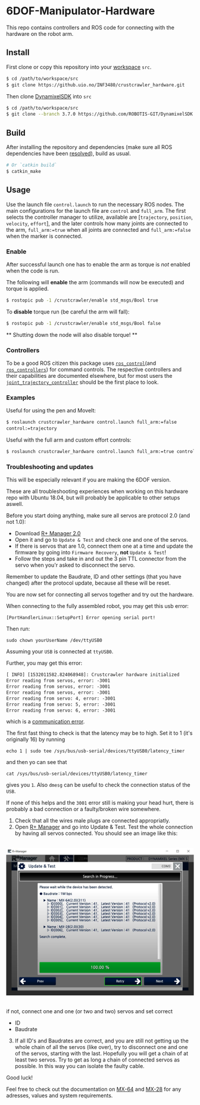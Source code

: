 # 6DOF-Manipulator-Hardware
This repo contains controllers and ROS code for connecting with the hardware on the robot arm.

## Install
First clone or copy this repository into your [workspace][1] `src`.

```bash
$ cd /path/to/workspace/src
$ git clone https://github.uio.no/INF3480/crustcrawler_hardware.git
```

Then clone [DynamixelSDK][2] into `src`

```bash
$ cd /path/to/workspace/src
$ git clone --branch 3.7.0 https://github.com/ROBOTIS-GIT/DynamixelSDK.git
```

## Build
After installing the repository and dependencies (make sure all ROS dependencies
have been [resolved][3]), build as usual.

```bash
# Or `catkin build`
$ catkin_make
```

## Usage
Use the launch file `control.launch` to run the necessary ROS nodes. The main
configurations for the launch file are `control` and `full_arm`. The first
selects the controller manager to utilize, available are [`trajectory`,
`position`, `velocity`, `effort`], and the later controls how many joints are
connected to the arm, `full_arm:=true` when all joints are connected and
`full_arm:=false` when the marker is connected.

### Enable
After successful launch one has to enable the arm as torque is _not_ enabled when
the code is run.

The following will **enable** the arm (commands will now be executed) and torque is
applied.
```bash
$ rostopic pub -1 /crustcrawler/enable std_msgs/Bool true
```

To **disable** torque run (be careful the arm will fall):
```bash
$ rostopic pub -1 /crustcrawler/enable std_msgs/Bool false
```
** Shutting down the node will also disable torque! **

### Controllers
To be a good ROS citizen this package uses [`ros_control`][4](and
[`ros_controllers`][5]) for command controls. The respective controllers and
their capabilities are documented elsewhere, but for most users the
[`joint_trajectory_controller`][6] should be the first place to look.

### Examples
Useful for using the pen and MoveIt:
```bash
$ roslaunch crustcrawler_hardware control.launch full_arm:=false
control:=trajectory
```

Useful with the full arm and custom effort controls:
```bash
$ roslaunch crustcrawler_hardware control.launch full_arm:=true control:=effort
```

[1]: http://wiki.ros.org/catkin/Tutorials/create_a_workspace
[2]: https://github.com/ROBOTIS-GIT/DynamixelSDK/
[3]: http://wiki.ros.org/ROS/Tutorials/rosdep
[4]: http://wiki.ros.org/ros_control
[5]: http://wiki.ros.org/ros_controllers
[6]: http://wiki.ros.org/joint_trajectory_controller?distro=lunar

### Troubleshooting and updates

This will be especially relevant if you are making the 6DOF version.

These are all troubleshooting experiences when working on this hardware repo with Ubuntu 18.04, but will probably be applicable to other setups aswell.

Before you start doing anything, make sure all servos are protocol 2.0 (and not 1.0):
- Download [R+ Manager 2.0](http://www.robotis.us/roboplus2/)
- Open it and go to `Update & Test` and check one and one of the servos.
- If there is servos that are 1.0, connect them one at a time and update the firmware by going into `Firmware Recovery`, __not__ `Update & Test`!
- Follow the steps and take in and out the 3 pin TTL connector from the servo when you'r asked to disconnect the servo.

Remember to update the Baudrate, ID and other settings (that you have changed) after the protocol update, because all these will be reset.

You are now set for connecting all servos together and try out the hardware.

When connecting to the fully assembled robot, you may get this usb error:

```
[PortHandlerLinux::SetupPort] Error opening serial port!
```

Then run:

```
sudo chown yourUserName /dev/ttyUSB0
```
Assuming your `USB` is connected at `ttyUSB0`.

Further, you may get this error:

```
[ INFO] [1532011582.824068948]: Crustcrawler hardware initialized
Error reading from servos, error: -3001
Error reading from servos, error: -3001
Error reading from servos, error: -3001
Error reading from servo: 4, error: -3001
Error reading from servo: 5, error: -3001
Error reading from servo: 6, error: -3001
```

which is a [communication error](https://github.com/ROBOTIS-GIT/DynamixelSDK/blob/master/c%2B%2B/include/dynamixel_sdk/packet_handler.h#L59).

The first fast thing to check is that the latency may be to high. Set it to 1 (it's originally 16) by running

```
echo 1 | sudo tee /sys/bus/usb-serial/devices/ttyUSB0/latency_timer
```

and then yo can see that

```
cat /sys/bus/usb-serial/devices/ttyUSB0/latency_timer
```
gives you `1`. Also `dmesg` can be useful to check the connection status of the `USB`.

If none of this helps and the `3001` error still is making your head hurt, there is probably a bad connection or a faulty/broken wire somewhere.

1. Check that all the wires male plugs are connected appropriatly.
2. Open [R+ Manager](http://emanual.robotis.com/docs/en/software/rplus2/manager/#introduction) and go into Update & Test. Test the whole connection by having all servos connected. You should see an image like this:
<div align="center">
   <br>
  <img src="img/hardware_setup_ready.JPG"><br><br>
</div>

   if not, connect one and one (or two and two) servos and set correct
  - ID
  - Baudrate
3. If all ID's and Baudrates are correct, and you are still not getting up the whole chain of all the servos (like over), try to disconnect one and one of the servos, starting with the last. Hopefully you will get a chain of at least two servos. Try to get as long a chain of connected servos as possible. In this way you can isolate the faulty cable.

Good luck!




Feel free to check out the documentation on [MX-64](http://support.robotis.com/en/product/actuator/dynamixel/mx_series/mx-28%282.0%29.htm) and [MX-28](http://support.robotis.com/en/product/actuator/dynamixel/mx_series/mx-28%282.0%29.htm) for any adresses, values and system requirements.
